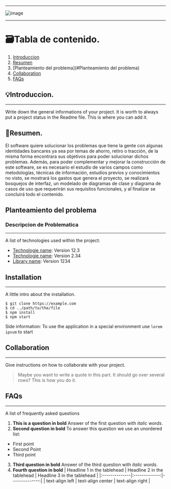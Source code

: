 ***
![image](https://user-images.githubusercontent.com/110683543/186949077-f98d74be-cad2-4b61-8096-acfaa3272547.png)
***
# **🗃️Tabla de contenido**.
1. [Introduccion](#Introduccion)
2. [Resumen](#Resumen)
3. [Planteamiento del problema](#Planteamiento del problema)
4. [Collaboration](#collaboration)
5. [FAQs](#faqs)
## **💡Introduccion.** 
***
Write down the general informations of your project. It is worth to always put a project status in the Readme file. This is where you can add it. 
## **📝Resumen.**
El software quiere solucionar los problemas que tiene la gente con algunas identidades bancares ya sea por temas de ahorro, retiro o tracción, de la misma forma encontrara sus objetivos para poder solucionar dichos problemas. Además, para poder complementar y mejorar la construcción de este software, se es necesario el estudio de varios campos como metodologías, técnicas de información, estudios previos y conocimientos no visto, se mostrará los gastos que genera el proyecto, se realizará bosquejos de interfaz, un modelado de diagramas de clase y diagrama de casos de uso que requerirán sus requisitos funcionales, y al finalizar se concluirá todo el contenido.
## Planteamiento del problema
### Descripcion de Problematica
***
A list of technologies used within the project:
* [Technologie name](https://example.com): Version 12.3 
* [Technologie name](https://example.com): Version 2.34
* [Library name](https://example.com): Version 1234
## Installation
***
A little intro about the installation. 
```
$ git clone https://example.com
$ cd ../path/to/the/file
$ npm install
$ npm start
```
Side information: To use the application in a special environment use ```lorem ipsum``` to start
## Collaboration
***
Give instructions on how to collaborate with your project.
> Maybe you want to write a quote in this part. 
> It should go over several rows?
> This is how you do it.
## FAQs
***
A list of frequently asked questions
1. **This is a question in bold**
Answer of the first question with _italic words_. 
2. __Second question in bold__ 
To answer this question we use an unordered list:
* First point
* Second Point
* Third point
3. **Third question in bold**
Answer of the third question with *italic words*.
4. **Fourth question in bold**
| Headline 1 in the tablehead | Headline 2 in the tablehead | Headline 3 in the tablehead |
|:--------------|:-------------:|--------------:|
| text-align left | text-align center | text-align right |
